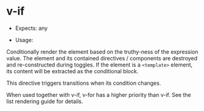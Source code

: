 # v-if

* Expects: any

* Usage:

Conditionally render the element based on the truthy-ness of the expression value. The element and its contained directives / components are destroyed and re-constructed during toggles. If the element is a `<template>` element, its content will be extracted as the conditional block.

This directive triggers transitions when its condition changes.

When used together with v-if, v-for has a higher priority than v-if. See the list rendering guide for details.

